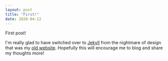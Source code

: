 ```yaml
---
layout: post
title: "First!"
date: 2020-04-12
---
```


First post!

I'm really glad to have switched over to [Jekyll](http://jekyllrb.com) from the nightmare of design that was my [old website](https://github.com/bhernandev/old-website). Hopefully this will encourage me to blog and share my thoughts more!
